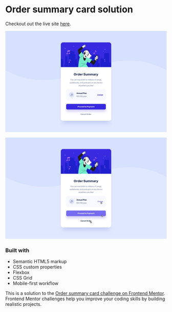 # Order summary card solution

Checkout out the live site [here](https://elorenn.github.io/NFT-preview-card-component/).

![ui card for an order summary](design/desktop-design.jpg)

![active state](design/active-states.jpg)

### Built with

- Semantic HTML5 markup
- CSS custom properties
- Flexbox
- CSS Grid
- Mobile-first workflow

This is a solution to the [Order summary card challenge on Frontend Mentor](https://www.frontendmentor.io/challenges/order-summary-component-QlPmajDUj). Frontend Mentor challenges help you improve your coding skills by building realistic projects.
